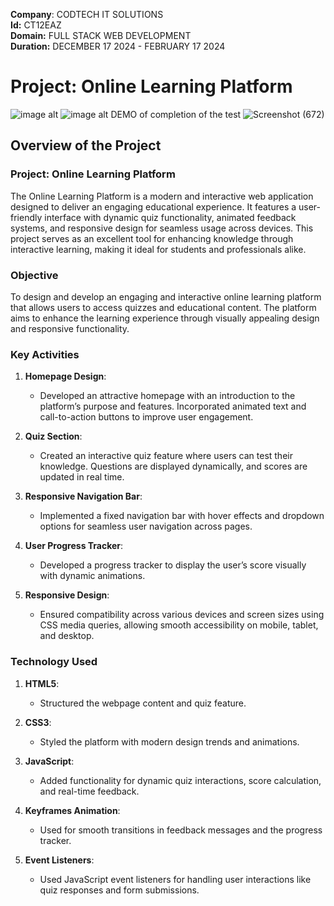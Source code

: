 
**Company**: CODTECH IT SOLUTIONS  
**Id:** CT12EAZ  
**Domain:** FULL STACK WEB DEVELOPMENT  
**Duration:** DECEMBER 17 2024 - FEBRUARY 17 2024  

# Project: Online Learning Platform


![image alt](https://github.com/user-attachments/assets/c4f2ae64-1de5-4629-8de6-ec6930867484)
![image alt](https://github.com/user-attachments/assets/027d98ba-90a4-4164-ba4b-f6cc26f8c618)
DEMO of completion of the test
![Screenshot (672)](https://github.com/user-attachments/assets/ce133220-db60-4c94-a457-3bf7415418d7)


## Overview of the Project

### Project: Online Learning Platform

The Online Learning Platform is a modern and interactive web application designed to deliver an engaging educational experience. It features a user-friendly interface with dynamic quiz functionality, animated feedback systems, and responsive design for seamless usage across devices. This project serves as an excellent tool for enhancing knowledge through interactive learning, making it ideal for students and professionals alike.

### Objective

To design and develop an engaging and interactive online learning platform that allows users to access quizzes and educational content. The platform aims to enhance the learning experience through visually appealing design and responsive functionality.



### Key Activities

1. **Homepage Design**:
   - Developed an attractive homepage with an introduction to the platform’s purpose and features. Incorporated animated text and call-to-action buttons to improve user engagement.
     
2. **Quiz Section**:
   - Created an interactive quiz feature where users can test their knowledge. Questions are displayed dynamically, and scores are updated in real time.
     
3. **Responsive Navigation Bar**:
   - Implemented a fixed navigation bar with hover effects and dropdown options for seamless user navigation across pages.

4. **User Progress Tracker**:
   - Developed a progress tracker to display the user’s score visually with dynamic animations.

5. **Responsive Design**:
   - Ensured compatibility across various devices and screen sizes using CSS media queries, allowing smooth accessibility on mobile, tablet, and desktop.



### Technology Used

1. **HTML5**:
   - Structured the webpage content and quiz feature.

2. **CSS3**:
   - Styled the platform with modern design trends and animations.

3. **JavaScript**:
   - Added functionality for dynamic quiz interactions, score calculation, and real-time feedback.

4. **Keyframes Animation**:
   - Used for smooth transitions in feedback messages and the progress tracker.

5. **Event Listeners**:
   - Used JavaScript event listeners for handling user interactions like quiz responses and form submissions.

